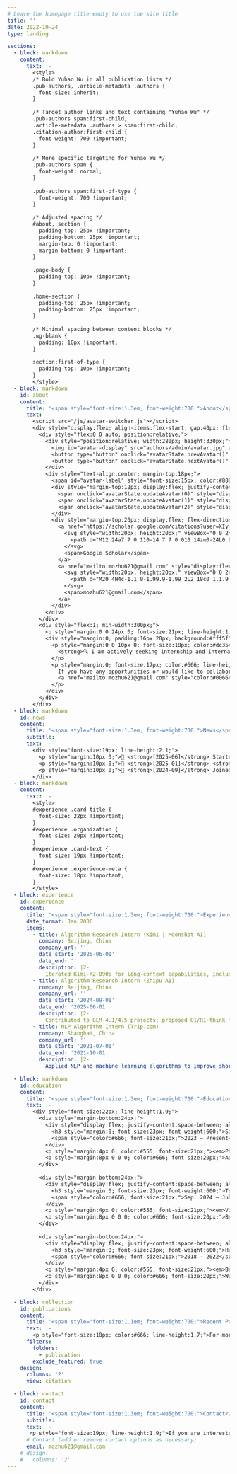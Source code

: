 ```yaml
---
# Leave the homepage title empty to use the site title
title: ''
date: 2022-10-24
type: landing

sections:
  - block: markdown
    content:
      text: |-
        <style>
        /* Bold Yuhao Wu in all publication lists */
        .pub-authors, .article-metadata .authors {
          font-size: inherit;
        }
        
        /* Target author links and text containing "Yuhao Wu" */
        .pub-authors span:first-child,
        .article-metadata .authors > span:first-child,
        .citation-author:first-child {
          font-weight: 700 !important;
        }
        
        /* More specific targeting for Yuhao Wu */
        .pub-authors span {
          font-weight: normal;
        }
        
        .pub-authors span:first-of-type {
          font-weight: 700 !important;
        }
        
        /* Adjusted spacing */
        #about, section {
          padding-top: 25px !important;
          padding-bottom: 25px !important;
          margin-top: 0 !important;
          margin-bottom: 0 !important;
        }
        
        .page-body {
          padding-top: 10px !important;
        }
        
        .home-section {
          padding-top: 25px !important;
          padding-bottom: 25px !important;
        }
        
        /* Minimal spacing between content blocks */
        .wg-blank {
          padding: 10px !important;
        }
        
        section:first-of-type {
          padding-top: 10px !important;
        }
        </style>
  - block: markdown
    id: about
    content:
      title: '<span style="font-size:1.3em; font-weight:700;">About</span>'
      text: |-
        <script src="/js/avatar-switcher.js"></script>
        <div style="display:flex; align-items:flex-start; gap:40px; flex-wrap:wrap;">
          <div style="flex:0 0 auto; position:relative;">
            <div style="position:relative; width:280px; height:330px;">
              <img id="avatar-display" src="authors/admin/avatar.jpg" alt="Profile photo" style="width:100%; height:100%; border-radius:12px; box-shadow:0 8px 24px rgba(0,0,0,0.15); object-fit:cover; transition:opacity 0.3s ease;">
              <button type="button" onclick="avatarState.prevAvatar()" onmouseover="this.style.background='#0066cc';this.style.color='white';this.style.transform='translateY(-50%) scale(1.1)';" onmouseout="this.style.background='rgba(255,255,255,0.95)';this.style.color='#333';this.style.transform='translateY(-50%) scale(1)';" style="position:absolute; left:-20px; top:50%; transform:translateY(-50%); background:rgba(255,255,255,0.95); border:2px solid #e0e0e0; border-radius:8px; width:42px; height:52px; cursor:pointer; font-size:26px; display:flex; align-items:center; justify-content:center; box-shadow:0 4px 12px rgba(0,0,0,0.2); transition:all 0.3s ease; font-weight:bold; color:#333; z-index:10;">‹</button>
              <button type="button" onclick="avatarState.nextAvatar()" onmouseover="this.style.background='#0066cc';this.style.color='white';this.style.transform='translateY(-50%) scale(1.1)';" onmouseout="this.style.background='rgba(255,255,255,0.95)';this.style.color='#333';this.style.transform='translateY(-50%) scale(1)';" style="position:absolute; right:-20px; top:50%; transform:translateY(-50%); background:rgba(255,255,255,0.95); border:2px solid #e0e0e0; border-radius:8px; width:42px; height:52px; cursor:pointer; font-size:26px; display:flex; align-items:center; justify-content:center; box-shadow:0 4px 12px rgba(0,0,0,0.2); transition:all 0.3s ease; font-weight:bold; color:#333; z-index:10;">›</button>
            </div>
            <div style="text-align:center; margin-top:18px;">
              <span id="avatar-label" style="font-size:15px; color:#888;">Professional</span>
              <div style="margin-top:12px; display:flex; justify-content:center; gap:10px;">
                <span onclick="avatarState.updateAvatar(0)" style="display:inline-block; width:36px; height:7px; border-radius:3px; background:#0066cc; cursor:pointer; transition:all 0.3s ease;" id="dot-0"></span>
                <span onclick="avatarState.updateAvatar(1)" style="display:inline-block; width:36px; height:7px; border-radius:3px; background:#ccc; cursor:pointer; transition:all 0.3s ease;" id="dot-1"></span>
                <span onclick="avatarState.updateAvatar(2)" style="display:inline-block; width:36px; height:7px; border-radius:3px; background:#ccc; cursor:pointer; transition:all 0.3s ease;" id="dot-2"></span>
              </div>
              <div style="margin-top:20px; display:flex; flex-direction:column; gap:10px; align-items:center;">
                <a href="https://scholar.google.com/citations?user=XIyHTG0AAAAJ" target="_blank" rel="noopener" style="display:flex; align-items:center; gap:8px; color:#0066cc; text-decoration:none; font-size:16px; transition:color 0.3s ease;" onmouseover="this.style.color='#004499'" onmouseout="this.style.color='#0066cc'">
                  <svg style="width:20px; height:20px;" viewBox="0 0 24 24" fill="currentColor">
                    <path d="M12 24a7 7 0 110-14 7 7 0 010 14zm0-24L0 9.5l4.838 3.94A8 8 0 0112 9a8 8 0 017.162 4.44L24 9.5z"/>
                  </svg>
                  <span>Google Scholar</span>
                </a>
                <a href="mailto:mozhu621@gmail.com" style="display:flex; align-items:center; gap:8px; color:#0066cc; text-decoration:none; font-size:16px; transition:color 0.3s ease;" onmouseover="this.style.color='#004499'" onmouseout="this.style.color='#0066cc'">
                  <svg style="width:20px; height:20px;" viewBox="0 0 24 24" fill="currentColor">
                    <path d="M20 4H4c-1.1 0-1.99.9-1.99 2L2 18c0 1.1.9 2 2 2h16c1.1 0 2-.9 2-2V6c0-1.1-.9-2-2-2zm0 4l-8 5-8-5V6l8 5 8-5v2z"/>
                  </svg>
                  <span>mozhu621@gmail.com</span>
                </a>
              </div>
            </div>
          </div>
          <div style="flex:1; min-width:300px;">
            <p style="margin:0 0 24px 0; font-size:21px; line-height:1.8; color:#333;">I am a third-year PhD candidate at the Singapore University of Technology and Design (SUTD), advised by Prof. <a href="https://info.roylee.sg/" target="_blank" rel="noopener">Roy Ka-Wei Lee</a>. My research focuses on long-form generation and long-context capabilities of LLMs, spanning data generation, chain-of-thought and planning, RL-based training and alignment, and rigorous end-to-end evaluation for long text, code, and reasoning.</p>
            <div style="margin:0; padding:16px 20px; background:#fff5f5; border-left:4px solid #dc3545; border-radius:6px;">
              <p style="margin:0 0 10px 0; font-size:18px; color:#dc3545; line-height:1.7;">
                <strong>🔍 I am actively seeking internship and international exchange opportunities.</strong>
              </p>
              <p style="margin:0; font-size:17px; color:#666; line-height:1.6;">
                If you have any opportunities or would like to collaborate, please feel free to reach out: 
                <a href="mailto:mozhu621@gmail.com" style="color:#0066cc; text-decoration:none; font-weight:500;">mozhu621@gmail.com</a>
              </p>
            </div>
          </div>
        </div>
  - block: markdown
    id: news
    content:
      title: '<span style="font-size:1.3em; font-weight:700;">News</span>'
      subtitle:
      text: |-
        <div style="font-size:19px; line-height:2.1;">
          <p style="margin:10px 0;">📢 <strong>[2025-06]</strong> Started as Algorithm Research Intern at <strong>Kimi (Moonshot AI)</strong>.</p>
          <p style="margin:10px 0;">🎉 <strong>[2025-01]</strong> <strong>LongGenBench</strong> accepted to <strong>ICLR 2025</strong> (main track).</p>
          <p style="margin:10px 0;">🚀 <strong>[2024-09]</strong> Joined <strong>Zhipu AI</strong> as Algorithm Research Intern, collaborating closely with <a href="https://bys0318.github.io/" target="_blank" rel="noopener" style="color:#0066cc; text-decoration:none;">Yushi Bai</a>.</p>
        </div>
  - block: markdown
    content:
      text: |-
        <style>
        #experience .card-title {
          font-size: 22px !important;
        }
        #experience .organization {
          font-size: 20px !important;
        }
        #experience .card-text {
          font-size: 19px !important;
        }
        #experience .experience-meta {
          font-size: 18px !important;
        }
        </style>
  - block: experience
    id: experience
    content:
      title: '<span style="font-size:1.3em; font-weight:700;">Experience</span>'
      date_format: Jan 2006
      items:
        - title: Algorithm Research Intern (Kimi | Moonshot AI)
          company: Beijing, China
          company_url: ''
          date_start: '2025-06-01'
          date_end: ''
          description: |2-
            Iterated Kimi-K2-0905 for long-context capabilities, including synthetic data for long text/code and evaluation for code reasoning and generation.
        - title: Algorithm Research Intern (Zhipu AI)
          company: Beijing, China
          company_url: ''
          date_start: '2024-09-01'
          date_end: '2025-06-01'
          description: |2-
            Contributed to GLM-4.1/4.5 projects; proposed O1/R1-think framework for long-form generation (hierarchical SFT + DPO & Pure RL).
        - title: NLP Algorithm Intern (Trip.com)
          company: Shanghai, China
          company_url: ''
          date_start: '2021-07-01'
          date_end: '2021-10-01'
          description: |2-
            Applied NLP and machine learning algorithms to improve short-text matching performance by 9%. Designed intelligent dialogue systems for customer service. Authored a granted patent (CN Patent Number: 202111234433X) as first author.

  - block: markdown
    id: education
    content:
      title: '<span style="font-size:1.3em; font-weight:700;">Education</span>'
      text: |-
        <div style="font-size:22px; line-height:1.9;">
          <div style="margin-bottom:24px;">
            <div style="display:flex; justify-content:space-between; align-items:baseline; margin-bottom:8px;">
              <h3 style="margin:0; font-size:23px; font-weight:600;">Singapore University of Technology and Design (SUTD)</h3>
              <span style="color:#666; font-size:21px;">2023 — Present</span>
            </div>
            <p style="margin:4px 0; color:#555; font-size:21px;"><em>Ph.D. Student</em> in Natural Language Processing</p>
            <p style="margin:8px 0 0 0; color:#666; font-size:20px;">Advisor: Prof. <a href="https://info.roylee.sg/" target="_blank" style="color:#0066cc; text-decoration:none;">Roy Ka-Wei Lee</a></p>
          </div>
          
          <div style="margin-bottom:24px;">
            <div style="display:flex; justify-content:space-between; align-items:baseline; margin-bottom:8px;">
              <h3 style="margin:0; font-size:23px; font-weight:600;">Tsinghua University (THU)</h3>
              <span style="color:#666; font-size:21px;">Sep. 2024 — Jul. 2025</span>
            </div>
            <p style="margin:4px 0; color:#555; font-size:21px;"><em>Visiting Ph.D. Student</em> at Knowledge Engineering Group (KEG)</p>
            <p style="margin:8px 0 0 0; color:#666; font-size:20px;">Beijing, China</p>
          </div>
          
          <div style="margin-bottom:24px;">
            <div style="display:flex; justify-content:space-between; align-items:baseline; margin-bottom:8px;">
              <h3 style="margin:0; font-size:23px; font-weight:600;">Huazhong Agricultural University</h3>
              <span style="color:#666; font-size:21px;">2018 — 2022</span>
            </div>
            <p style="margin:4px 0; color:#555; font-size:21px;"><em>Bachelor's Degree</em> in Mathematics</p>
            <p style="margin:8px 0 0 0; color:#666; font-size:20px;">Wuhan, Hubei, China</p>
          </div>
        </div>

  - block: collection
    id: publications
    content:
      title: '<span style="font-size:1.1em; font-weight:700;">Recent Publications</span>'
      text: |-
        <p style="font-size:18px; color:#666; line-height:1.7;">For more publications, please visit the <a href="./publication/" style="color:#0066cc; text-decoration:none; font-weight:500;">publications page</a>.</p>
      filters:
        folders:
          - publication
        exclude_featured: true
    design:
      columns: '2'
      view: citation

  - block: contact
    id: contact
    content:
      title: '<span style="font-size:1.3em; font-weight:700;">Contact</span>'
      subtitle:
      text: |-
       <p style="font-size:19px; line-height:1.9;">If you are interested in my work or would like to collaborate, feel free to email me.</p>
      # Contact (add or remove contact options as necessary)
      email: mozhu621@gmail.com
    # design:
    #   columns: '2'
---
```

